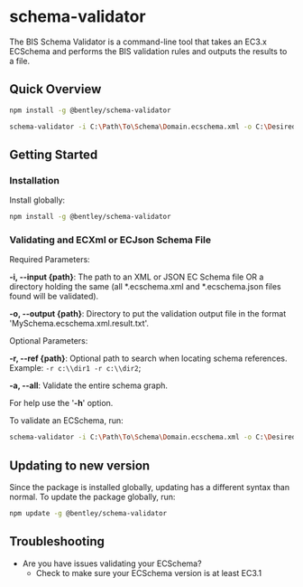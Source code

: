 ﻿# schema-validator

The BIS Schema Validator is a command-line tool that takes an EC3.x ECSchema and performs the BIS validation rules and outputs the results to a file.

## Quick Overview

```sh
npm install -g @bentley/schema-validator

schema-validator -i C:\Path\To\Schema\Domain.ecschema.xml -o C:\Desired\Output\Path\ -r C:\Reference\Path1 -r C:\Reference\Path2
```

## Getting Started

### Installation

Install globally:

```sh
npm install -g @bentley/schema-validator
```

### Validating and ECXml or ECJson Schema File

Required Parameters:

**-i, --input {path}**: The path to an XML or JSON EC Schema file OR a directory holding the same (all *.ecschema.xml and *.ecschema.json files found will be validated).

**-o, --output {path}**: Directory to put the validation output file in the format 'MySchema.ecschema.xml.result.txt'.

Optional Parameters:

**-r, --ref {path}**: Optional path to search when locating schema references. Example: `-r c:\\dir1 -r c:\\dir2`;

**-a, --all**: Validate the entire schema graph.

For help use the '**-h**' option.

To validate an ECSchema, run:

```sh
schema-validator -i C:\Path\To\Schema\Domain.ecschema.xml -o C:\Desired\Output\Path\ -r C:\Reference\Path1 -r C:\Reference\Path2
```

## Updating to new version

Since the package is installed globally, updating has a different syntax than normal. To update the package globally, run:

```sh
npm update -g @bentley/schema-validator
```

## Troubleshooting

- Are you have issues validating your ECSchema?
  - Check to make sure your ECSchema version is at least EC3.1
